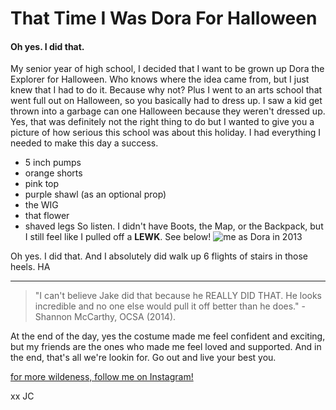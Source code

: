# That Time I Was Dora For Halloween
#### Oh yes. I did that. 
My senior year of high school, I decided that I want to be grown up Dora the Explorer for Halloween. Who knows where the idea came from, but I just knew that I had to do it. Because why not? Plus I went to an arts school that went full out on Halloween, so you basically had to dress up. I saw a kid get thrown into a garbage can one Halloween because they weren't dressed up. Yes, that was definitely not the right thing to do but I wanted to give you a picture of how serious this school was about this holiday. I had everything I needed to make this day a success. 

* 5 inch pumps
* orange shorts
* pink top
* purple shawl (as an optional prop)
* the WIG
* that flower
* shaved legs 
So listen. I didn't have Boots, the Map, or the Backpack, but I still feel like I pulled off a **LEWK**. See below!
![me as Dora in 2013](https://scontent-lax3-1.xx.fbcdn.net/v/t1.0-9/1454980_10202675470314657_937896242_n.jpg?_nc_cat=100&_nc_oc=AQmupzbFsYewSAjJx2e14O_65X2coDPlr8CEYhcBe_26MJ4x413LYne2sFN-3bXf5Mg&_nc_ht=scontent-lax3-1.xx&oh=8633f63ac50f0274e4a74f5e52c9a1ae&oe=5E241F51)

Oh yes. I did that. And I absolutely did walk up 6 flights of stairs in those heels. HA
***
> "I can't believe Jake did that because he REALLY DID THAT. He looks incredible and no one else would pull it off better than he does." - Shannon McCarthy, OCSA (2014). 

At the end of the day, yes the costume made me feel confident and exciting, but my friends are the ones who made me feel loved and supported. And in the end, that's all we're lookin for. Go out and live your best you. 

[for more wildeness, follow me on Instagram!](instagram.com/wildjakey)

xx JC